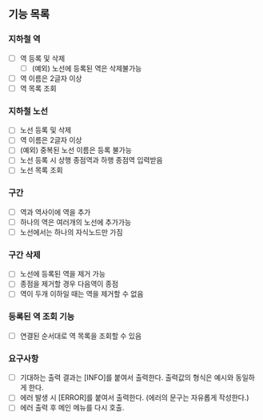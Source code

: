 ## 기능 목록

### 지하철 역
- [ ] 역 등록 및 삭제
  - [ ] (예외) 노선에 등록된 역은 삭제불가능  
- [ ] 역 이름은 2글자 이상
- [ ] 역 목록 조회

### 지하철 노선
- [ ] 노선 등록 및 삭제
- [ ] 역 이름은 2글자 이상
- [ ] (예외) 중복된 노선 이름은 등록 불가능
- [ ] 노선 등록 시 상행 종점역과 하행 종점역 입력받음
- [ ] 노선 목록 조회

### 구간 
- [ ] 역과 역사이에 역을 추가
- [ ] 하나의 역은 여러개의 노선에 추가가능
- [ ] 노선에서는 하나의 자식노드만 가짐

### 구간 삭제
- [ ] 노선에 등록된 역을 제거 가능
- [ ] 종점을 제거할 경우 다음역이 종점
- [ ] 역이 두개 이하일 때는 역을 제거할 수 없음

### 등록된 역 조회 기능
- [ ] 연결된 순서대로 역 목록을 조회할 수 있음

### 요구사항
- [ ] 기대하는 출력 결과는 [INFO]를 붙여서 출력한다. 출력값의 형식은 예시와 동일하게 한다.
- [ ] 에러 발생 시 [ERROR]를 붙여서 출력한다. (에러의 문구는 자유롭게 작성한다.)
- [ ] 에러 출력 후 메인 메뉴를 다시 호출.